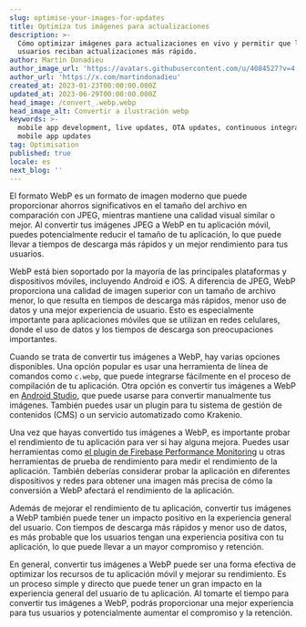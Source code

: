 ```yaml
---
slug: optimise-your-images-for-updates
title: Optimiza tus imágenes para actualizaciones
description: >-
  Cómo optimizar imágenes para actualizaciones en vivo y permitir que los
  usuarios reciban actualizaciones más rápido.
author: Martin Donadieu
author_image_url: 'https://avatars.githubusercontent.com/u/4084527?v=4'
author_url: 'https://x.com/martindonadieu'
created_at: 2023-01-23T00:00:00.000Z
updated_at: 2023-06-29T00:00:00.000Z
head_image: /convert_.webp.webp
head_image_alt: Convertir a ilustración webp
keywords: >-
  mobile app development, live updates, OTA updates, continuous integration,
  mobile app updates
tag: Optimisation
published: true
locale: es
next_blog: ''
---
```


El formato WebP es un formato de imagen moderno que puede proporcionar ahorros significativos en el tamaño del archivo en comparación con JPEG, mientras mantiene una calidad visual similar o mejor. Al convertir tus imágenes JPEG a WebP en tu aplicación móvil, puedes potencialmente reducir el tamaño de tu aplicación, lo que puede llevar a tiempos de descarga más rápidos y un mejor rendimiento para tus usuarios.

WebP está bien soportado por la mayoría de las principales plataformas y dispositivos móviles, incluyendo Android e iOS. A diferencia de JPEG, WebP proporciona una calidad de imagen superior con un tamaño de archivo menor, lo que resulta en tiempos de descarga más rápidos, menor uso de datos y una mejor experiencia de usuario. Esto es especialmente importante para aplicaciones móviles que se utilizan en redes celulares, donde el uso de datos y los tiempos de descarga son preocupaciones importantes.

Cuando se trata de convertir tus imágenes a WebP, hay varias opciones disponibles. Una opción popular es usar una herramienta de línea de comandos como `c.webp`, que puede integrarse fácilmente en el proceso de compilación de tu aplicación. Otra opción es convertir tus imágenes a WebP en [Android Studio](https://sitesgooglecom/a/androidcom/tools/tech-docs/.webp/), que puede usarse para convertir manualmente tus imágenes. También puedes usar un plugin para tu sistema de gestión de contenidos (CMS) o un servicio automatizado como Krakenio.

Una vez que hayas convertido tus imágenes a WebP, es importante probar el rendimiento de tu aplicación para ver si hay alguna mejora. Puedes usar herramientas como [el plugin de Firebase Performance Monitoring](https://githubcom/capawesome-team/capacitor-firebase/tree/main/packages/performance/) u otras herramientas de prueba de rendimiento para medir el rendimiento de la aplicación. También deberías considerar probar la aplicación en diferentes dispositivos y redes para obtener una imagen más precisa de cómo la conversión a WebP afectará el rendimiento de la aplicación.

Además de mejorar el rendimiento de tu aplicación, convertir tus imágenes a WebP también puede tener un impacto positivo en la experiencia general del usuario. Con tiempos de descarga más rápidos y menor uso de datos, es más probable que los usuarios tengan una experiencia positiva con tu aplicación, lo que puede llevar a un mayor compromiso y retención.

En general, convertir tus imágenes a WebP puede ser una forma efectiva de optimizar los recursos de tu aplicación móvil y mejorar su rendimiento. Es un proceso simple y directo que puede tener un gran impacto en la experiencia general del usuario de tu aplicación. Al tomarte el tiempo para convertir tus imágenes a WebP, podrás proporcionar una mejor experiencia para tus usuarios y potencialmente aumentar el compromiso y la retención.